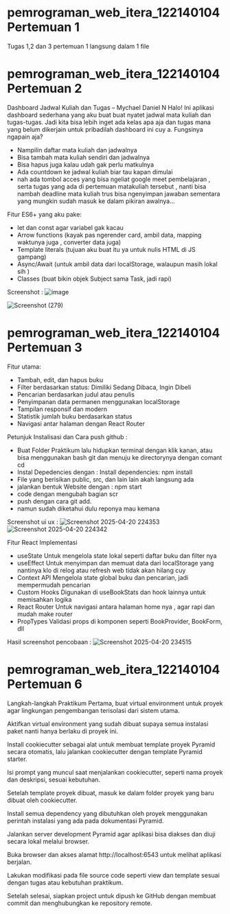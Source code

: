 
# pemrograman_web_itera_122140104 Pertemuan 1
Tugas 1,2 dan 3 pertemuan 1 langsung dalam 1 file

# pemrograman_web_itera_122140104 Pertemuan 2
Dashboard Jadwal Kuliah dan Tugas – Mychael Daniel N
Halo! Ini aplikasi dashboard sederhana yang aku buat buat nyatet jadwal mata kuliah dan tugas-tugas. Jadi kita bisa lebih inget ada kelas apa aja dan tugas mana yang belum dikerjain untuk pribadilah dashboard ini cuy
a. Fungsinya ngapain aja?
- Nampilin daftar mata kuliah dan jadwalnya
- Bisa tambah mata kuliah sendiri dan jadwalnya
- Bisa hapus juga kalau udah gak perlu matkulnya
- Ada countdown ke jadwal kuliah biar tau kapan dimulai
- nah ada tombol acces yang bisa ngeliat google meet pembelajaran , serta tugas yang ada di pertemuan matakuliah tersebut , nanti bisa nambah deadline mata kuliah trus bisa ngenyimpan jawaban sementara yang mungkin sudah masuk ke dalam pikiran awalnya...

Fitur ES6+ yang aku pake:
- let dan const agar variabel gak kacau
- Arrow functions (kayak pas ngerender card, ambil data, mapping waktunya juga , converter data juga)
- Template literals (tujuan aku buat itu ya untuk nulis HTML di JS gampang)
- Async/Await (untuk ambil data dari localStorage, walaupun masih lokal sih )
- Classes (buat bikin objek Subject sama Task, jadi rapi)

Screenshot : 
![image](https://github.com/user-attachments/assets/a556c78b-e70c-4d97-ae74-33c5059b79b5)

![Screenshot (279)](https://github.com/user-attachments/assets/3f163152-1c83-4018-91f0-97c00612f015)

# pemrograman_web_itera_122140104 Pertemuan 3
Fitur utama:
- Tambah, edit, dan hapus buku
- Filter berdasarkan status: Dimiliki Sedang Dibaca, Ingin Dibeli
- Pencarian berdasarkan judul atau penulis
- Penyimpanan data permanen menggunakan localStorage
- Tampilan responsif dan modern
- Statistik jumlah buku berdasarkan status
- Navigasi antar halaman dengan React Router
  
Petunjuk Instalisasi dan Cara push github : 
- Buat Folder Praktikum lalu hidupkan terminal dengan klik kanan, atau bisa menggunakan bash git dan menuju ke directorynya dengan comant cd
- Instal Depedencies dengan : Install dependencies: npm install
- File yang berisikan public, src, dan lain lain akah langsung ada
- jalankan bentuk Website dengan : npm start
- code dengan mengubah bagian scr
- push dengan cara git add.
- namun sudah diketahui dulu reponya mau kemana

Screenshot ui ux :
![Screenshot 2025-04-20 224353](https://github.com/user-attachments/assets/d477ece9-c51c-4029-b5fc-39d4c8c5083d)
![Screenshot 2025-04-20 224342](https://github.com/user-attachments/assets/4a8877e0-9aa5-4aa6-898d-fd7ab693e87d)

Fitur React	Implementasi
- useState	Untuk mengelola state lokal seperti daftar buku dan filter nya
- useEffect	Untuk menyimpan dan memuat data dari localStorage yang nantinya klo di relog atau refresh web tidak akan hilang cuy
- Context API	Mengelola state global buku dan pencarian, jadi mempermudah pencarian
- Custom Hooks	Digunakan di useBookStats dan hook lainnya untuk memisahkan logika
- React Router	Untuk navigasi antara halaman home nya , agar rapi dan mudah make router
- PropTypes	Validasi props di komponen seperti BookProvider, BookForm, dll

Hasil screenshot pencobaan : 
![Screenshot 2025-04-20 234515](https://github.com/user-attachments/assets/fa42ff9c-458d-4676-baa2-d583260dca90)

# pemrograman_web_itera_122140104 Pertemuan 6
Langkah-langkah Praktikum
Pertama, buat virtual environment untuk proyek agar lingkungan pengembangan terisolasi dari sistem utama.

Aktifkan virtual environment yang sudah dibuat supaya semua instalasi paket nanti hanya berlaku di proyek ini.

Install cookiecutter sebagai alat untuk membuat template proyek Pyramid secara otomatis, lalu jalankan cookiecutter dengan template Pyramid starter.

Isi prompt yang muncul saat menjalankan cookiecutter, seperti nama proyek dan deskripsi, sesuai kebutuhan.

Setelah template proyek dibuat, masuk ke dalam folder proyek yang baru dibuat oleh cookiecutter.

Install semua dependency yang dibutuhkan oleh proyek menggunakan perintah instalasi yang ada pada dokumentasi Pyramid.

Jalankan server development Pyramid agar aplikasi bisa diakses dan diuji secara lokal melalui browser.

Buka browser dan akses alamat http://localhost:6543 untuk melihat aplikasi berjalan.

Lakukan modifikasi pada file source code seperti view dan template sesuai dengan tugas atau kebutuhan praktikum.

Setelah selesai, siapkan project untuk dipush ke GitHub dengan membuat commit dan menghubungkan ke repository remote.

